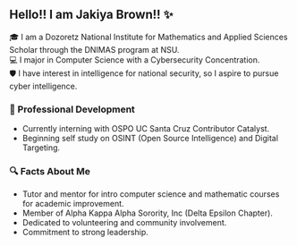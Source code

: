 ## Hello!! I am Jakiya Brown!! ✨

🎓 I am a Dozoretz National Institute for Mathematics and Applied Sciences Scholar through the DNIMAS program at NSU.  
💻 I major in Computer Science with a Cybersecurity Concentration.  
🛡️ I have interest in intelligence for national security, so I aspire to pursue cyber intelligence.  

### 💼 Professional Development  

   -  Currently interning with OSPO UC Santa Cruz Contributor Catalyst.
   -  Beginning self study on OSINT (Open Source Intelligence) and Digital Targeting.

### 🔍 Facts About Me  

   -  Tutor and mentor for intro computer science and mathematic courses for academic improvement.
   -  Member of Alpha Kappa Alpha Sorority, Inc (Delta Epsilon Chapter).
   -  Dedicated to volunteering and community involvement.
   -  Commitment to strong leadership.
